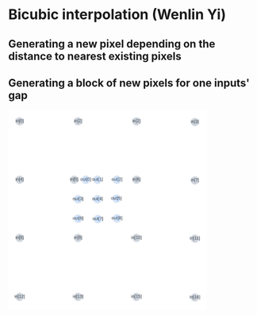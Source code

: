 # Bicubic interpolation (Wenlin Yi)

## Generating a new pixel depending on the distance to nearest existing pixels



## Generating a block of new pixels for one inputs' gap
<img src="generating_block.png" alt="generating_block" width="400"/>
